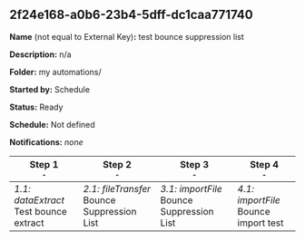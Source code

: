 ## 2f24e168-a0b6-23b4-5dff-dc1caa771740

**Name** (not equal to External Key)**:** test bounce suppression list

**Description:** n/a

**Folder:** my automations/

**Started by:** Schedule

**Status:** Ready

**Schedule:** Not defined

**Notifications:** _none_


| Step 1<br>_<small>-</small>_ | Step 2<br>_<small>-</small>_ | Step 3<br>_<small>-</small>_ | Step 4<br>_<small>-</small>_ |
| --- | --- | --- | --- |
| _1.1: dataExtract_<br>Test bounce extract | _2.1: fileTransfer_<br>Bounce Suppression List | _3.1: importFile_<br>Bounce Suppression List | _4.1: importFile_<br>Bounce import test |
